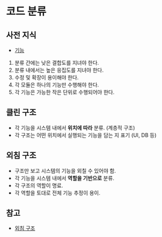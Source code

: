 # 코드 분류
## 사전 지식
* [기능](02.Function.md)
1. 분류 간에는 낮은 결합도를 지녀야 한다.
2. 분류 내에서는 높은 응집도를 지녀야 한다.
3. 수정 및 확장이 용이해야 한다.
4. 각 모듈은 하나의 기능만 수행해야 한다.
5. 각 기능은 가능한 작은 단위로 수행되어야 한다.
## 클린 구조
* 각 기능을 시스템 내에서 **위치에 따라** 분류. (계층적 구조)
* 각 구조는 어떤 위치에서 실행되는 기능을 담는 지 표기 (UI, DB 등)
## 외침 구조
* 구조만 보고 시스템의 기능을 외칠 수 있어야 함.
* 각 기능을 시스템 내에서 **역할을 기반으로** 분류.
* 각 구조의 역할이 명료.
* 각 역할을 토대로 전체 기능 추정이 용이.

## 참고
* [외침 구조](https://8thlight.com/blog/uncle-bob/2011/09/30/Screaming-Architecture.html)